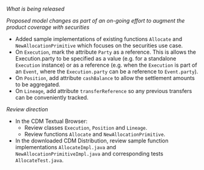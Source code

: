 _What is being released_

*Proposed model changes as part of an on-going effort to augment the product coverage with securities*

- Added sample implementations of existing functions `Allocate` and `NewAllocationPrimitive` which focuses on the securities use case.
- On `Execution`, mark the attribute `Party` as a reference.  This is allows the Execution.party to be specified as a value (e.g. for a standalone `Execution` instance) or as a reference (e.g. when the `Execution` is part of an `Event`, where the `Execution.party` can be a reference to `Event.party`).
- On `Position`, add attribute `cashBalance` to allow the settlement amounts to be aggregated.
- On `Lineage`, add attribute `transferReference` so any previous transfers can be conveniently tracked.

_Review direction_

- In the CDM Textual Browser:
  - Review classes `Execution`, `Position` and `Lineage`.
  - Review functions `Allocate` and `NewAllocationPrimitive`.
- In the downloaded CDM Distribution, review sample function implementations `AllocateImpl.java` and `NewAllocationPrimitiveImpl.java` and corresponding tests `AllocateTest.java`.
